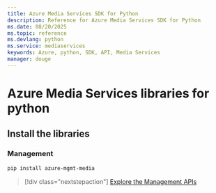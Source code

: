 ```yaml
---
title: Azure Media Services SDK for Python
description: Reference for Azure Media Services SDK for Python
ms.date: 08/20/2025
ms.topic: reference
ms.devlang: python
ms.service: mediaservices
keywords: Azure, python, SDK, API, Media Services
manager: douge
---
```

# Azure Media Services libraries for python

## Install the libraries


### Management

```bash
pip install azure-mgmt-media
```
> [!div class="nextstepaction"]
> [Explore the Management APIs](/python/api/overview/azure/mediaservices/management)